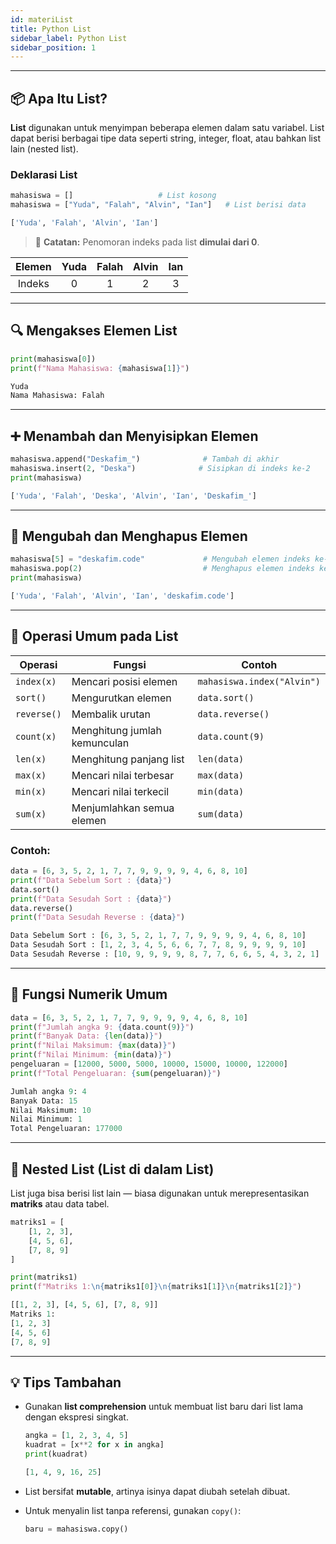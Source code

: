 ```yaml
---
id: materiList
title: Python List
sidebar_label: Python List
sidebar_position: 1
---
```


---

## 📦 Apa Itu List?

**List** digunakan untuk menyimpan beberapa elemen dalam satu variabel.
List dapat berisi berbagai tipe data seperti string, integer, float, atau bahkan list lain (nested list).

### Deklarasi List

```py title="deklarasi_list.py"
mahasiswa = []                   # List kosong
mahasiswa = ["Yuda", "Falah", "Alvin", "Ian"]   # List berisi data
```

```py title="output"
['Yuda', 'Falah', 'Alvin', 'Ian']
```

> 🧠 **Catatan:** Penomoran indeks pada list **dimulai dari 0**.

| Elemen | Yuda | Falah | Alvin | Ian |
| :----: | :--: | :---: | :---: | :-: |
| Indeks |   0  |   1   |   2   |  3  |

---

## 🔍 Mengakses Elemen List

```py title="akses_list.py"
print(mahasiswa[0])
print(f"Nama Mahasiswa: {mahasiswa[1]}")
```

```py title="output"
Yuda
Nama Mahasiswa: Falah
```

---

## ➕ Menambah dan Menyisipkan Elemen

```py title="tambah_list.py"
mahasiswa.append("Deskafim_")              # Tambah di akhir
mahasiswa.insert(2, "Deska")              # Sisipkan di indeks ke-2
print(mahasiswa)
```

```py title="output"
['Yuda', 'Falah', 'Deska', 'Alvin', 'Ian', 'Deskafim_']
```

---

## 🔁 Mengubah dan Menghapus Elemen

```py title="ubah_hapus_list.py"
mahasiswa[5] = "deskafim.code"             # Mengubah elemen indeks ke-5
mahasiswa.pop(2)                           # Menghapus elemen indeks ke-2
print(mahasiswa)
```

```py title="output"
['Yuda', 'Falah', 'Alvin', 'Ian', 'deskafim.code']
```

---

## 🧭 Operasi Umum pada List

| Operasi     | Fungsi                       | Contoh                     |
| ----------- | ---------------------------- | -------------------------- |
| `index(x)`  | Mencari posisi elemen        | `mahasiswa.index("Alvin")` |
| `sort()`    | Mengurutkan elemen           | `data.sort()`              |
| `reverse()` | Membalik urutan              | `data.reverse()`           |
| `count(x)`  | Menghitung jumlah kemunculan | `data.count(9)`            |
| `len(x)`    | Menghitung panjang list      | `len(data)`                |
| `max(x)`    | Mencari nilai terbesar       | `max(data)`                |
| `min(x)`    | Mencari nilai terkecil       | `min(data)`                |
| `sum(x)`    | Menjumlahkan semua elemen    | `sum(data)`                |

### Contoh:

```py title="operasi_list.py"
data = [6, 3, 5, 2, 1, 7, 7, 9, 9, 9, 9, 4, 6, 8, 10]
print(f"Data Sebelum Sort : {data}")
data.sort()
print(f"Data Sesudah Sort : {data}")
data.reverse()
print(f"Data Sesudah Reverse : {data}")
```

```py title="output"
Data Sebelum Sort : [6, 3, 5, 2, 1, 7, 7, 9, 9, 9, 9, 4, 6, 8, 10]
Data Sesudah Sort : [1, 2, 3, 4, 5, 6, 6, 7, 7, 8, 9, 9, 9, 9, 10]
Data Sesudah Reverse : [10, 9, 9, 9, 9, 8, 7, 7, 6, 6, 5, 4, 3, 2, 1]
```

---

## 🧮 Fungsi Numerik Umum

```py title="fungsi_numerik.py"
data = [6, 3, 5, 2, 1, 7, 7, 9, 9, 9, 9, 4, 6, 8, 10]
print(f"Jumlah angka 9: {data.count(9)}")
print(f"Banyak Data: {len(data)}")
print(f"Nilai Maksimum: {max(data)}")
print(f"Nilai Minimum: {min(data)}")
pengeluaran = [12000, 5000, 5000, 10000, 15000, 10000, 122000]
print(f"Total Pengeluaran: {sum(pengeluaran)}")
```

```py title="output"
Jumlah angka 9: 4
Banyak Data: 15
Nilai Maksimum: 10
Nilai Minimum: 1
Total Pengeluaran: 177000
```

---

## 🧩 Nested List (List di dalam List)

List juga bisa berisi list lain — biasa digunakan untuk merepresentasikan **matriks** atau data tabel.

```py title="nested_list.py"
matriks1 = [
    [1, 2, 3],
    [4, 5, 6],
    [7, 8, 9]
]

print(matriks1)
print(f"Matriks 1:\n{matriks1[0]}\n{matriks1[1]}\n{matriks1[2]}")
```

```py title="output"
[[1, 2, 3], [4, 5, 6], [7, 8, 9]]
Matriks 1:
[1, 2, 3]
[4, 5, 6]
[7, 8, 9]
```

---

## 💡 Tips Tambahan

* Gunakan **list comprehension** untuk membuat list baru dari list lama dengan ekspresi singkat.

  ```py
  angka = [1, 2, 3, 4, 5]
  kuadrat = [x**2 for x in angka]
  print(kuadrat)
  ```

  ```py title="output"
  [1, 4, 9, 16, 25]
  ```

* List bersifat **mutable**, artinya isinya dapat diubah setelah dibuat.

* Untuk menyalin list tanpa referensi, gunakan `copy()`:

  ```py
  baru = mahasiswa.copy()
  ```
